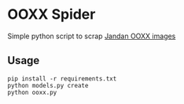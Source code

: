 OOXX Spider
======

Simple python script to scrap [Jandan OOXX images](http://jandan.net/ooxx)

Usage
------

    pip install -r requirements.txt
    python models.py create
    python ooxx.py

